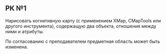 ## РК №1

Нарисовать когнитивную карту (с применением XMap, CMapTools или другого инструмента), содержащую два объекта, отношения между ними и атрибуты.

По согласованию с преподавателем предметная область может быть изменена.



